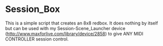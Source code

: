 # Session_Box
This is a simple script that creates an 8x8 redbox. It does nothing by itself but can be used with my Session-Scene_Launcher device (http://www.maxforlive.com/library/device/2858) to give ANY MIDI CONTROLLER session control. 

